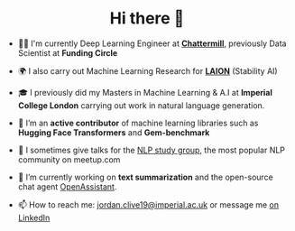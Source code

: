 <h1 align="center">Hi there 👋</h1>

- 🧑‍💻 I'm currently Deep Learning Engineer at **[Chattermill](https://chattermill.com/)**, previously Data Scientist at **Funding Circle**

- 🌍 I also carry out Machine Learning Research for **[LAION](https://laion.ai/)** (Stability AI)

- 🎓 I previously did my Masters in Machine Learning & A.I at **Imperial College London** carrying out work in natural language generation.

- 📝 I’m an **active contributor** of machine learning libraries such as **Hugging Face Transformers** and **Gem-benchmark**

- 💬 I sometimes give talks for the [NLP study group](https://www.meetup.com/advanced-natural-language-processing-nlp-study-group/), the most popular NLP community on meetup.com

- 🔭 I’m currently working on **text summarization** and the open-source chat agent [OpenAssistant](https://github.com/LAION-AI/Open-Assistant).

- 📫 How to reach me: jordan.clive19@imperial.ac.uk or message me [on LinkedIn](https://github.com/jordiclive)
